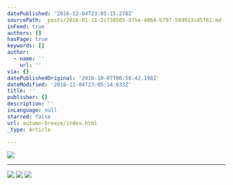 ```yaml
---
datePublished: '2016-12-04T23:05:15.270Z'
sourcePath: _posts/2016-01-11-2c738565-d75e-4864-b797-50d913cd5f61.md
inFeed: true
authors: []
hasPage: true
keywords: []
author:
  - name: ''
    url: ''
via: {}
datePublishedOriginal: '2016-10-07T06:58:42.198Z'
dateModified: '2016-12-04T23:05:14.633Z'
title: ''
publisher: {}
description: ''
inLanguage: null
starred: false
url: autumn-breeze/index.html
_type: Article

---
```

![](https://the-grid-user-content.s3-us-west-2.amazonaws.com/3dfc0199-8e61-4789-8775-c5b78722cded.jpg)

---

![](https://s3-us-west-2.amazonaws.com/the-grid-img/p/6ad420142722b014fa811ca9b3937213fd264b89.jpg)
![](https://s3-us-west-2.amazonaws.com/the-grid-img/p/45cd647bb3480f0a3d0b1e6fc6b30ef9731e905c.jpg)
![](https://s3-us-west-2.amazonaws.com/the-grid-img/p/8e1481947e6f50ede6b9ecf5e3a5add4856df49d.jpg)